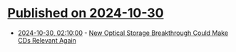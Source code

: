 # [Published on 2024-10-30](index.md)

* [2024-10-30, 02:10:00](https://soylentnews.org/article.pl?sid=24/10/29/013229&from=rss) - [New Optical Storage Breakthrough Could Make CDs Relevant Again](https://soylentnews.org/article.pl?sid=24/10/29/013229&from=rss)

